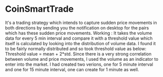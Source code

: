# CoinSmartTrade
It's a trading strategy which intends to capture sudden price movements in both directions by sending you the notification on desktop for the pairs which has these sudden price movements.
Working : It takes the volume data for every 5 min interval and compare it with a threshold value which itself is calculated by looking into the distribution of volume data. I found it to be fairly normally distributed and so took threshold value as below:
 Threshold value = mean + 2*std.
 Since there is a very strong correlation between volume and price movements, I used the volume as an indicator to enter into the market.
 I had created two verions, one for 5 minute interval and one for 15 minute interval, one can create for 1 minute as well.
